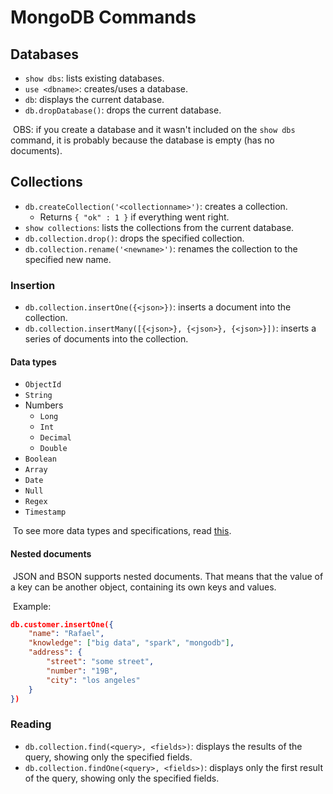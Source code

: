 # MongoDB Commands

## Databases

- `show dbs`: lists existing databases.
- `use <dbname>`: creates/uses a database.
- `db`: displays the current database.
- `db.dropDatabase()`: drops the current database.

​	OBS: if you create a database and it wasn't included on the `show dbs` command, it is probably because the database is empty (has no documents).

## Collections

- `db.createCollection('<collectionname>')`: creates a collection.
  - Returns `{ "ok" : 1 }` if everything went right.
- `show collections`: lists the collections from the current database.
- `db.collection.drop()`: drops the specified collection.
- `db.collection.rename('<newname>')`: renames the collection to the specified new name.

### Insertion

- `db.collection.insertOne({<json>})`: inserts a document into the collection.
- `db.collection.insertMany([{<json>}, {<json>}, {<json>}])`: inserts a series of documents into the collection.

#### Data types

- `ObjectId`
- `String`
- Numbers
  - `Long`
  - `Int`
  - `Decimal`
  - `Double`
- `Boolean`
- `Array`
- `Date`
- `Null`
- `Regex`
- `Timestamp`

​	To see more data types and specifications, read [this](https://docs.mongodb.com/manual/reference/bson-types).

#### Nested documents

​	JSON and BSON supports nested documents. That means that the value of a key can be another object, containing its own keys and values.

​	Example:

```json
db.customer.insertOne({
    "name": "Rafael",
    "knowledge": ["big data", "spark", "mongodb"],
    "address": {
    	"street": "some street",
    	"number": "19B",
    	"city": "los angeles"
    }
})
```

### Reading

- `db.collection.find(<query>, <fields>)`: displays the results of the query, showing only the specified fields.
- `db.collection.findOne(<query>, <fields>)`: displays only the first result of the query, showing only the specified fields.

